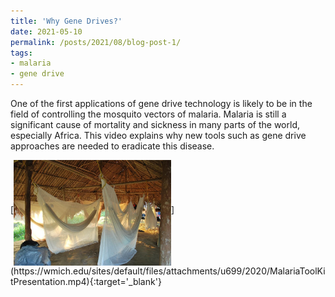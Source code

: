 ```yaml
---
title: 'Why Gene Drives?'
date: 2021-05-10
permalink: /posts/2021/08/blog-post-1/
tags:
- malaria
- gene drive
---
```


One of the first applications of gene drive technology is likely to be in the field of controlling the mosquito vectors of malaria. Malaria is still a significant cause of mortality and sickness in many parts of the world, especially Africa. This video explains why new tools such as gene drive approaches are needed to eradicate this disease.

<p>
[<img src="/images/bednets.jpg" alt="Link to video" width="50%" align="middle"/>](https://wmich.edu/sites/default/files/attachments/u699/2020/MalariaToolKitPresentation.mp4){:target='_blank'}
</p>